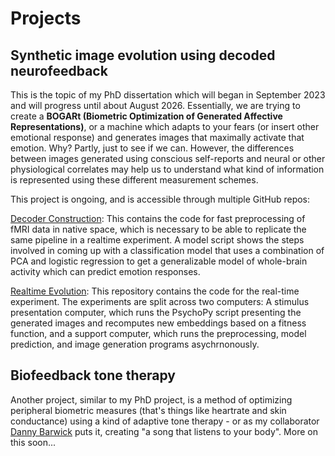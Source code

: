 # Projects

## Synthetic image evolution using decoded neurofeedback

This is the topic of my PhD dissertation which will began in September 2023 and will progress until about August 2026. Essentially, we are trying to create a **BOGARt (Biometric Optimization of Generated Affective Representations)**, or a machine which adapts to your fears (or insert other emotional response) and generates images that maximally activate that emotion. Why? Partly, just to see if we can. However, the differences between images generated using conscious self-reports and neural or other physiological correlates may help us to understand what kind of information is represented using these different measurement schemes.

This project is ongoing, and is accessible through multiple GitHub repos:

[Decoder Construction](https://github.com/dariusvalevicius/decoder-construction): This contains the code for fast preprocessing of fMRI data in native space, which is necessary to be able to replicate the same pipeline in a realtime experiment. A model script shows the steps involved in coming up with a classification model that uses a combination of PCA and logistic regression to get a generalizable model of whole-brain activity which can predict emotion responses.

[Realtime Evolution](https://github.com/dariusvalevicius/realtime-evolution): This repository contains the code for the real-time experiment. The experiments are split across two computers: A stimulus presentation computer, which runs the PsychoPy script presenting the generated images and recomputes new embeddings based on a fitness function, and a support computer, which runs the preprocessing, model prediction, and image generation programs asychrnonously.

## Biofeedback tone therapy

Another project, similar to my PhD project, is a method of optimizing peripheral biometric measures (that's things like heartrate and skin conductance) using a kind of adaptive tone therapy - or as my collaborator [Danny Barwick](https://www.instagram.com/dannybarwickmusic) puts it, creating "a song that listens to your body". More on this soon...